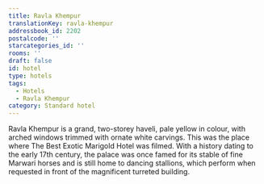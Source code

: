 ```yaml
---
title: Ravla Khempur
translationKey: ravla-khempur
addressbook_id: 2202
postalcode: ''
starcategories_id: ''
rooms: ''
draft: false
id: hotel
type: hotels
tags:
  - Hotels
  - Ravla Khempur
category: Standard hotel
---
```

Ravla Khempur is a grand, two-storey haveli, pale yellow in colour, with arched windows trimmed with ornate white carvings. This was the place where The Best Exotic Marigold Hotel was filmed. With a history dating to the early 17th century, the palace was once famed for its stable of fine Marwari horses and is still home to dancing stallions, which perform when requested in front of the magnificent turreted building.